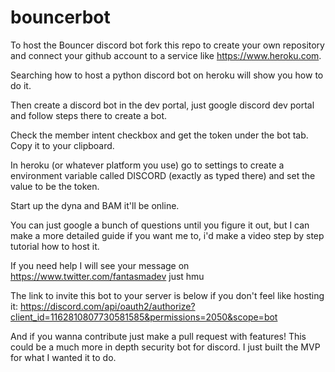 # bouncerbot
To host the Bouncer discord bot fork this repo to create your own repository and connect your github account to a service like https://www.heroku.com. 

Searching how to host a python discord bot on heroku will show you how to do it.

Then create a discord bot in the dev portal, just google discord dev portal and follow steps there to create a bot.

Check the member intent checkbox and get the token under the bot tab. Copy it to your clipboard. 

In heroku (or whatever platform you use) go to settings to create a environment variable called DISCORD (exactly as typed there) and set the value to be the token.

Start up the dyna and BAM it'll be online.

You can just google a bunch of questions until you figure it out, but I can make a more detailed guide if you want me to, i'd make a video step by step tutorial how to host it.

If you need help I will see your message on https://www.twitter.com/fantasmadev just hmu 

The link to invite this bot to your server is below if you don't feel like hosting it:
https://discord.com/api/oauth2/authorize?client_id=1162810807730581585&permissions=2050&scope=bot


And if you wanna contribute just make a pull request with features! This could be a much more in depth security bot for discord. I just built the MVP for what I wanted it to do. 
